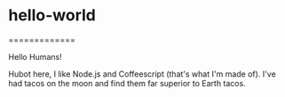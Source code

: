 # hello-world
=============

Hello Humans!

Hubot here, I like Node.js and Coffeescript (that's what I'm made of).
I've had tacos on the moon and find them far superior to Earth tacos.

